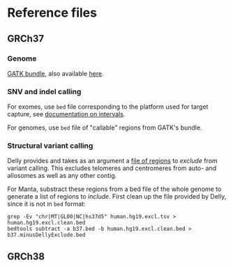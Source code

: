# Reference files

## GRCh37

### Genome
[GATK bundle](https://software.broadinstitute.org/gatk/download/bundle), also available [here](https://console.cloud.google.com/storage/browser/gatk-legacy-bundles/b37).

### SNV and indel calling
For exomes, use `bed` file corresponding to the platform used for target capture, see [documentation on intervals](https://github.mskcc/vaporware/docs/INTERVALS.md).

For genomes, use `bed` file of "callable" regions from GATK's bundle.

### Structural variant calling
Delly provides and takes as an argument a [file of regions](https://github.com/dellytools/delly/tree/master/excludeTemplates) to _exclude_ from variant calling. This excludes telomeres and centromeres from auto- and allosomes as well as any other contig.

For Manta, substract these regions from a bed file of the whole genome to generate a list of regions to _include_. First clean up the file provided by Delly, since it is not in `bed` format:
``` shell
grep -Ev "chr|MT|GL00|NC|hs37d5" human.hg19.excl.tsv > human.hg19.excl.clean.bed
bedtools subtract -a b37.bed -b human.hg19.excl.clean.bed > b37.minusDellyExclude.bed
```


## GRCh38

